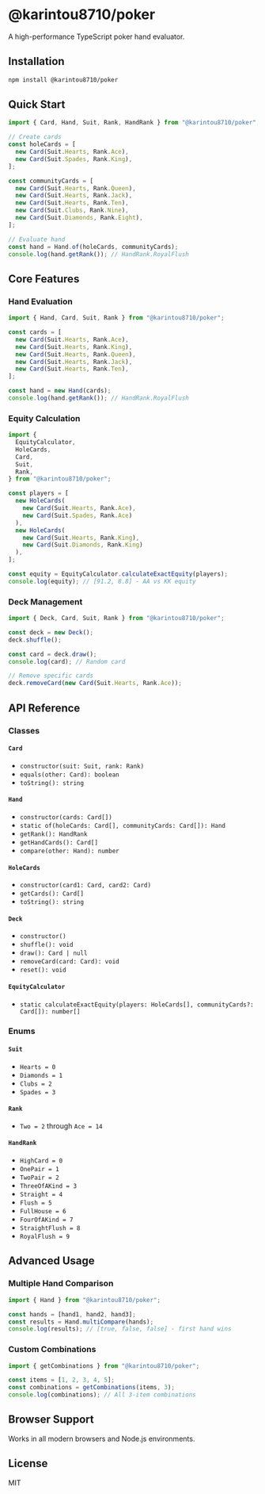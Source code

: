 # @karintou8710/poker

A high-performance TypeScript poker hand evaluator.

## Installation

```bash
npm install @karintou8710/poker
```

## Quick Start

```typescript
import { Card, Hand, Suit, Rank, HandRank } from "@karintou8710/poker";

// Create cards
const holeCards = [
  new Card(Suit.Hearts, Rank.Ace),
  new Card(Suit.Spades, Rank.King),
];

const communityCards = [
  new Card(Suit.Hearts, Rank.Queen),
  new Card(Suit.Hearts, Rank.Jack),
  new Card(Suit.Hearts, Rank.Ten),
  new Card(Suit.Clubs, Rank.Nine),
  new Card(Suit.Diamonds, Rank.Eight),
];

// Evaluate hand
const hand = Hand.of(holeCards, communityCards);
console.log(hand.getRank()); // HandRank.RoyalFlush
```

## Core Features

### Hand Evaluation

```typescript
import { Hand, Card, Suit, Rank } from "@karintou8710/poker";

const cards = [
  new Card(Suit.Hearts, Rank.Ace),
  new Card(Suit.Hearts, Rank.King),
  new Card(Suit.Hearts, Rank.Queen),
  new Card(Suit.Hearts, Rank.Jack),
  new Card(Suit.Hearts, Rank.Ten),
];

const hand = new Hand(cards);
console.log(hand.getRank()); // HandRank.RoyalFlush
```

### Equity Calculation

```typescript
import {
  EquityCalculator,
  HoleCards,
  Card,
  Suit,
  Rank,
} from "@karintou8710/poker";

const players = [
  new HoleCards(
    new Card(Suit.Hearts, Rank.Ace),
    new Card(Suit.Spades, Rank.Ace)
  ),
  new HoleCards(
    new Card(Suit.Hearts, Rank.King),
    new Card(Suit.Diamonds, Rank.King)
  ),
];

const equity = EquityCalculator.calculateExactEquity(players);
console.log(equity); // [91.2, 8.8] - AA vs KK equity
```

### Deck Management

```typescript
import { Deck, Card, Suit, Rank } from "@karintou8710/poker";

const deck = new Deck();
deck.shuffle();

const card = deck.draw();
console.log(card); // Random card

// Remove specific cards
deck.removeCard(new Card(Suit.Hearts, Rank.Ace));
```

## API Reference

### Classes

#### `Card`

- `constructor(suit: Suit, rank: Rank)`
- `equals(other: Card): boolean`
- `toString(): string`

#### `Hand`

- `constructor(cards: Card[])`
- `static of(holeCards: Card[], communityCards: Card[]): Hand`
- `getRank(): HandRank`
- `getHandCards(): Card[]`
- `compare(other: Hand): number`

#### `HoleCards`

- `constructor(card1: Card, card2: Card)`
- `getCards(): Card[]`
- `toString(): string`

#### `Deck`

- `constructor()`
- `shuffle(): void`
- `draw(): Card | null`
- `removeCard(card: Card): void`
- `reset(): void`

#### `EquityCalculator`

- `static calculateExactEquity(players: HoleCards[], communityCards?: Card[]): number[]`

### Enums

#### `Suit`

- `Hearts = 0`
- `Diamonds = 1`
- `Clubs = 2`
- `Spades = 3`

#### `Rank`

- `Two = 2` through `Ace = 14`

#### `HandRank`

- `HighCard = 0`
- `OnePair = 1`
- `TwoPair = 2`
- `ThreeOfAKind = 3`
- `Straight = 4`
- `Flush = 5`
- `FullHouse = 6`
- `FourOfAKind = 7`
- `StraightFlush = 8`
- `RoyalFlush = 9`

## Advanced Usage

### Multiple Hand Comparison

```typescript
import { Hand } from "@karintou8710/poker";

const hands = [hand1, hand2, hand3];
const results = Hand.multiCompare(hands);
console.log(results); // [true, false, false] - first hand wins
```

### Custom Combinations

```typescript
import { getCombinations } from "@karintou8710/poker";

const items = [1, 2, 3, 4, 5];
const combinations = getCombinations(items, 3);
console.log(combinations); // All 3-item combinations
```

## Browser Support

Works in all modern browsers and Node.js environments.

## License

MIT

